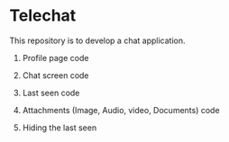 # Telechat
This repository is to develop a chat application.

1. Profile page code

2. Chat screen code

3. Last seen code 

4. Attachments (Image, Audio, video, Documents) code

5. Hiding the last seen
